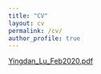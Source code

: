 ```yaml
---
title: "CV"
layout: cv
permalink: /cv/
author_profile: true
---
```

[Yingdan_Lu_Feb2020.pdf](/CV_Feb2020.pdf)